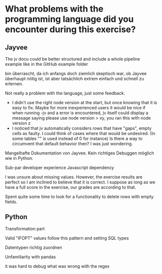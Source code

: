 # What problems with the programming language did you encounter during this exercise?

## Jayvee

The jv docu could be better structured and include a whole pipeline example like in the GitHub example folder

bin überrascht, da ich anfangs doch ziemlich skeptisch war, ob Jayvee überhaupt nötig ist, ist aber tatsächlich extrem einfach und schnell zu erlernen.

Not really a problem with the language, just some feedback.

- I didn't use the right node version at the start, but once knowing that it is easy to fix. Maybe for more inexperienced users it would be nice if when running -jv and a error is encountered, jv itself could display a message saying please use node version > xy, you ran this with node version z
- I noticed that jv automatically considers rows that have "gaps", empty cells as faulty. I could think of cases where that would be undesired. (In some tables "" is used instead of 0 for instance) Is there a way to circumvent that default behavior then? I was just wondering.

Mangelhafte Dokumentation von Jayvee. Kein richtiges Debuggen möglich wie in Python.

Sub-par developer experience
Javascript dependency

I was unsure about missing values. However, the exercise results are perfect so I am inclined to believe that it is correct. I suppose as long as we have a full score in the exercise, our grades are according to that.

Spent quite some time to look for a functionality to delete rows with empty fields.

## Python

Transformation part

Valid "IFOPT" values follow this pattern and setting SQL types

Datentypen richtig zuordnen

Unfamiliarity with pandas

it was hard to debug what was wrong with the regex
